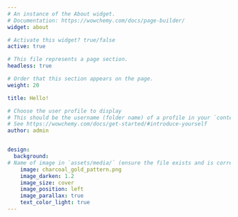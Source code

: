 ```yaml
---
# An instance of the About widget.
# Documentation: https://wowchemy.com/docs/page-builder/
widget: about

# Activate this widget? true/false
active: true

# This file represents a page section.
headless: true

# Order that this section appears on the page.
weight: 20

title: Hello!

# Choose the user profile to display
# This should be the username (folder name) of a profile in your `content/authors/` folder.
# See https://wowchemy.com/docs/get-started/#introduce-yourself
author: admin


design:
  background:
# Name of image in `assets/media/` (ensure the file exists and is correctly referenced)
    image: charcoal_gold_pattern.png 
    image_darken: 1.2
    image_size: cover
    image_position: left
    image_parallax: true
    text_color_light: true
---
```


